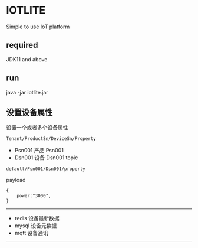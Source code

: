 # IOTLITE
Simple to use IoT platform



## required
JDK11 and above

## run
java -jar iotlite.jar



## 设置设备属性

设置一个或者多个设备属性
```
Tenant/ProductSn/DeviceSn/Property
```
- Psn001 产品 Psn001
- Dsn001 设备 Dsn001
topic
```
default/Psn001/Dsn001/property
```
payload
```
{
    power:"3000",
}
```

---
- redis 设备最新数据
- mysql 设备元数据
- mqtt 设备通讯
---